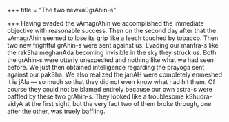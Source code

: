 +++
title = "The two newxa0grAhin-s"

+++
Having evaded the vAmagrAhin we accomplished the immediate objective
with reasonable success. Then on the second day after that the
vAmagrAhin seemed to lose its grip like a leech touched by tobacco. Then
two new frightful grAhin-s were sent against us. Evading our mantra-s
like the rakSha meghanAda becoming invisible in the sky they struck us.
Both the grAhin-s were utterly unexpected and nothing like what we had
seen before. We just then obtained intelligence regarding the prayoga
sent against our pakSha. We also realized the janAH were completely
enmeshed it is jAla — so much so that they did not even know what had
hit them. Of course they could not be blamed entirely because our own
astra-s were baffled by these two grAhin-s. They looked like a
troublesome kShudra-vidyA at the first sight, but the very fact two of
them broke through, one after the other, was truely baffling.
